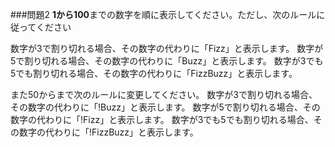 ###問題2
**1から100**までの数字を順に表示してください。ただし、次のルールに従ってください

数字が3で割り切れる場合、その数字の代わりに「Fizz」と表示します。
数字が5で割り切れる場合、その数字の代わりに「Buzz」と表示します。
数字が3でも5でも割り切れる場合、その数字の代わりに「FizzBuzz」と表示します。

また50からまで次のルールに変更してください。
数字が3で割り切れる場合、その数字の代わりに「!Buzz」と表示します。
数字が5で割り切れる場合、その数字の代わりに「!Fizz」と表示します。
数字が3でも5でも割り切れる場合、その数字の代わりに「!FizzBuzz」と表示します。
